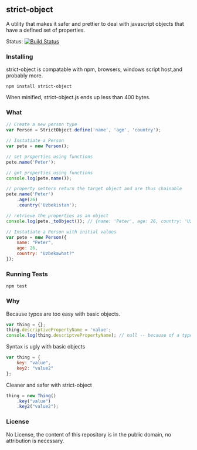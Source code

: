 ## strict-object ##
A utility that makes it safer and prettier to deal with javascript objects that have a
defined set of properties.

Status: [![Build Status](https://secure.travis-ci.org/danielbeardsley/strict-object.png?branch=master)](http://travis-ci.org/danielbeardsley/strict-object)

### Installing ###
strict-object is compatable with npm, browsers, windows script host,and probably more.

```
npm install strict-object
```

When minified, strict-object.js ends up less than 400 bytes.

### What ###
```javascript
// Create a new person type
var Person = StrictObject.define('name', 'age', 'country');

// Instatiate a Person
var pete = new Person();

// set properties using functions
pete.name('Peter');

// get properties using functions
console.log(pete.name());

// property setters return the target object and are thus chainable
pete.name('Peter')
    .age(26)
    .country('Uzbekistan');

// retrieve the properties as an object
console.log(pete._toObject()); // {name: 'Peter', age: 26, country: 'Uzbekistan'}

// Instatiate a Person with initial values
var pete = new Person({
	name: "Peter",
	age: 26,
	country: "Uzbekawhat?"
});

```

### Running Tests ###

```
npm test
```

### Why ###
Because typos are too easy with basic objects.

```javascript
var thing = {};
thing.descriptivePropertyName = 'value';
console.log(thing.descriptvePropertyName); // null -- because of a typo.
```

Syntax is ugly with basic objects

```javascript
var thing = {
	key: "value",
	key2: "value2"
};
```

Cleaner and safer with strict-object

```javascript		
thing = new Thing()
	.key("value")
	.key2("value2");
```

### License ###
No License, the content of this repository is in the public domain, no
attribution is necessary.
